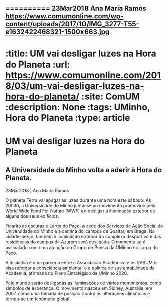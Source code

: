 
==========
23Mar2018
Ana Maria Ramos
https://www.comumonline.com/wp-content/uploads/2017/10/IMG_3277-T55-e1632422468321-1500x663.jpg
---
:title: UM vai desligar luzes na Hora do Planeta
:url: https://www.comumonline.com/2018/03/um-vai-desligar-luzes-na-hora-do-planeta/
:site: ComUM
:description: None
:tags: UMinho, Hora do Planeta
:type: article
==========


# **UM vai desligar luzes na Hora do Planeta**

## A Universidade do Minho volta a aderir à Hora do Planeta.

23Mar2018 | Ana Maria Ramos

O planeta Terra vai apagar as luzes durante uma hora este sábado. Ás 20h30, a Universidade do Minho junta-se ao movimento promovido pelo World Wide Fund For Nature (WWF) ao desligar a iluminação exterior de alguns dos seus edifícios.

Ficarão às escuras o Largo do Paço, a sede dos Serviços de Ação Social da Universidade do Minho e a cantina do campus de Gualtar, em Braga. Na cidade-berço, também a iluminação exterior do complexo desportivo e das residências do campus de Azurém será desligada. O momento será assinalado com uma atuação do Grupo de Poesia da UMinho no Largo do Paço.

A iniciativa é uma parceria entre a Associação Académica e os SASUM e visa reforçar a consciência ambiental e a política de sustentabilidade da Academia, afirmada no Plano Estratégico da UMinho 2020.

Pelo mundo serão desligadas as iluminações de vários monumentos, como símbolos de esperança. O movimento nasceu em Sidney, Austrália, em 2007, como uma tomada de posição contra as alterações climáticas e tornou-se um fenómeno global.

